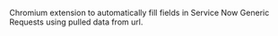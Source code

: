 Chromium extension to automatically fill fields in Service Now Generic Requests using pulled data from url.
